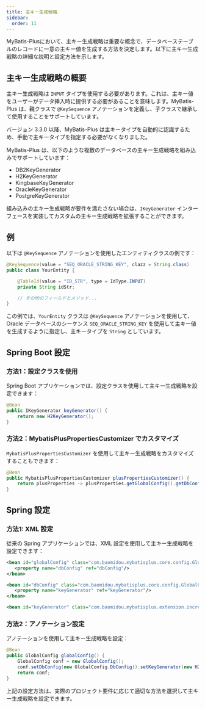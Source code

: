 ```yaml
---
title: 主キー生成戦略
sidebar:
  order: 11
---
```


MyBatis-Plusにおいて、主キー生成戦略は重要な概念で、データベーステーブルのレコードに一意の主キー値を生成する方法を決定します。以下に主キー生成戦略の詳細な説明と設定方法を示します。

## 主キー生成戦略の概要

主キー生成戦略は `INPUT` タイプを使用する必要があります。これは、主キー値をユーザーがデータ挿入時に提供する必要があることを意味します。MyBatis-Plus は、親クラスで `@KeySequence` アノテーションを定義し、子クラスで継承して使用することをサポートしています。

バージョン 3.3.0 以降、MyBatis-Plus は主キータイプを自動的に認識するため、手動で主キータイプを指定する必要がなくなりました。

MyBatis-Plus は、以下のような複数のデータベースの主キー生成戦略を組み込みでサポートしています：

- DB2KeyGenerator
- H2KeyGenerator
- KingbaseKeyGenerator
- OracleKeyGenerator
- PostgreKeyGenerator

組み込みの主キー生成戦略が要件を満たさない場合は、`IKeyGenerator` インターフェースを実装してカスタムの主キー生成戦略を拡張することができます。

## 例

以下は `@KeySequence` アノテーションを使用したエンティティクラスの例です：

```java
@KeySequence(value = "SEQ_ORACLE_STRING_KEY", clazz = String.class)
public class YourEntity {

    @TableId(value = "ID_STR", type = IdType.INPUT)
    private String idStr;

    // その他のフィールドとメソッド...
}
```

この例では、`YourEntity` クラスは `@KeySequence` アノテーションを使用して、Oracle データベースのシーケンス  `SEQ_ORACLE_STRING_KEY` を使用して主キー値を生成するように指定し、主キータイプを `String` としています。

## Spring Boot 設定

### 方法1：設定クラスを使用

Spring Boot アプリケーションでは、設定クラスを使用して主キー生成戦略を設定できます：

```java
@Bean
public IKeyGenerator keyGenerator() {
    return new H2KeyGenerator();
}
```

### 方法2：MybatisPlusPropertiesCustomizer でカスタマイズ

`MybatisPlusPropertiesCustomizer` を使用して主キー生成戦略をカスタマイズすることもできます：

```java
@Bean
public MybatisPlusPropertiesCustomizer plusPropertiesCustomizer() {
    return plusProperties -> plusProperties.getGlobalConfig().getDbConfig().setKeyGenerator(new H2KeyGenerator());
}
```

## Spring 設定

### 方法1: XML 設定

従来の Spring アプリケーションでは、XML 設定を使用して主キー生成戦略を設定できます：

```xml
<bean id="globalConfig" class="com.baomidou.mybatisplus.core.config.GlobalConfig">
   <property name="dbConfig" ref="dbConfig"/>
</bean>

<bean id="dbConfig" class="com.baomidou.mybatisplus.core.config.GlobalConfig.DbConfig">
   <property name="keyGenerator" ref="keyGenerator"/>
</bean>

<bean id="keyGenerator" class="com.baomidou.mybatisplus.extension.incrementer.H2KeyGenerator"/>
```

### 方法2：アノテーション設定

アノテーションを使用して主キー生成戦略を設定：

```java
@Bean
public GlobalConfig globalConfig() {
    GlobalConfig conf = new GlobalConfig();
    conf.setDbConfig(new GlobalConfig.DbConfig().setKeyGenerator(new H2KeyGenerator()));
    return conf;
}
```

上記の設定方法は、実際のプロジェクト要件に応じて適切な方法を選択して主キー生成戦略を設定できます。
